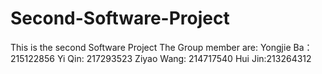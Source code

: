 # Second-Software-Project
This is the second Software Project
The Group member are:
Yongjie Ba：215122856
Yi Qin: 217293523
Ziyao Wang: 214717540
Hui Jin:213264312
